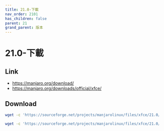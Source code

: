 ```yaml
---
title: 21.0-下載
nav_order: 2101
has_children: false
parent: 21
grand_parent: 版本
---
```


# 21.0-下載


## Link

* https://manjaro.org/download/
* https://manjaro.org/downloads/official/xfce/


## Download


``` sh
wget -c 'https://sourceforge.net/projects/manjarolinux/files/xfce/21.0/manjaro-xfce-21.0-210318-linux510.iso/download' -O 'manjaro-xfce-21.0-210318-linux510.iso'
```


``` sh
wget -c 'https://sourceforge.net/projects/manjarolinux/files/xfce/21.0/minimal/manjaro-xfce-21.0-minimal-210318-linux510.iso/download' -O 'manjaro-xfce-21.0-minimal-210318-linux510.iso'
```
